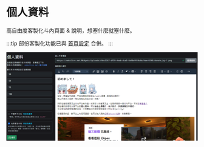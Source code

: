 # 個人資料
高自由度客製化斗內頁面 & 說明，想塞什麼就塞什麼。

:::tip 
部份客製化功能已與 [首頁設定](./index.md) 合併。
:::

![Image](/images/platform-settings/profile.png)